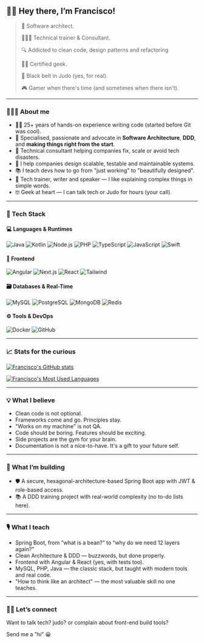## 👋🏻 Hey there, I’m Francisco!

> 🧠 Software architect.
> 
> 👨🏼‍🏫 Technical trainer & Consultant.
>
> 🔍 Addicted to clean code, design patterns and refactoring
>
> 🧔🏼 Certified geek.
>
> 🥋 Black belt in Judo (yes, for real).
>
> 🎮 Gamer when there's time (and sometimes when there isn't).

---

### 👨🏼‍💻 About me
- 🧔🏼 25+ years of hands-on experience writing code (started before Git was cool).
- 🧱 Specialised, passionate and advocate in **Software Architecture**, **DDD**, and **making things right from the start**.
- 🎯 Technical consultant helping companies fix, scale or avoid tech disasters.
- 🔧 I help companies design scalable, testable and maintainable systems.
- 📚 I teach devs how to go from "just working" to "beautifully designed".
- 🎤 Tech trainer, writer and speaker — I like explaining complex things in simple words.
- 🤓 Geek at heart — I can talk tech or Judo for hours (your call).

---

### 🧰 Tech Stack

#### 💻 Languages & Runtimes
![Java](https://img.shields.io/badge/-Java-333333?style=flat&logo=java)
![Kotlin](https://img.shields.io/badge/-Kotlin-333333?style=flat&logo=kotlin)
![Node.js](https://img.shields.io/badge/-Node.js-333333?style=flat&logo=node.js)
![PHP](https://img.shields.io/badge/-PHP-333333?style=flat&logo=php)
![TypeScript](https://img.shields.io/badge/-TypeScript-333333?style=flat&logo=typescript)
![JavaScript](https://img.shields.io/badge/-JavaScript-333333?style=flat&logo=javascript)
![Swift](https://img.shields.io/badge/-Swift-333333?style=flat&logo=swift)


#### 🎨 Frontend
![Angular](https://img.shields.io/badge/-Angular-333333?style=flat&logo=angular)
![Next.js](https://img.shields.io/badge/-Next.js-333333?style=flat&logo=next.js)
![React](https://img.shields.io/badge/-React-333333?style=flat&logo=react)
![Tailwind](https://img.shields.io/badge/-TailwindCSS-333333?style=flat&logo=tailwind-css)


#### 🗃 Databases & Real-Time
![MySQL](https://img.shields.io/badge/-MySQL-333333?style=flat&logo=mysql)
![PostgreSQL](https://img.shields.io/badge/-PostgreSQL-333333?style=flat&logo=postgresql)
![MongoDB](https://img.shields.io/badge/-MongoDB-333333?style=flat&logo=mongodb)
![Redis](https://img.shields.io/badge/-Redis-333333?style=flat&logo=redis)

#### ⚙️ Tools & DevOps
![Docker](https://img.shields.io/badge/-Docker-333333?style=flat&logo=docker)
![GitHub](https://img.shields.io/badge/-GitHub-333333?style=flat&logo=github)

---

### 📈 Stats for the curious

[![Francisco's GitHub stats](https://github-readme-stats.vercel.app/api?username=jfcpcosta&show_icons=true&theme=dracula&include_all_commits=true&count_private=true)](https://github.com/jfcpcosta)

[![Francisco's Most Used Languages](https://github-readme-stats.vercel.app/api/top-langs/?username=jfcpcosta&layout=compact&theme=dracula)](https://github.com/jfcpcosta)

---

### 💡 What I believe

- Clean code is not optional.
- Frameworks come and go. Principles stay.
- "Works on my machine" is not QA.
- Code should be boring. Features should be exciting.
- Side projects are the gym for your brain.
- Documentation is not a nice-to-have. It's a gift to your future self.

---

### 🚧 What I’m building

- 🛡 A secure, hexagonal-architecture-based Spring Boot app with JWT & role-based access.
- 📚 A DDD training project with real-world complexity (no to-do lists here).

---

### 🎙 What I teach

- Spring Boot, from “what is a bean?” to “why do we need 12 layers again?”
- Clean Architecture & DDD — buzzwords, but done properly.
- Frontend with Angular & React (yes, with tests too).
- MySQL, PHP, Java — the classic stack, but taught with modern tools and real code.
- "How to think like an architect" — the most valuable skill no one teaches.

---

### 🤝🏻 Let’s connect

Want to talk tech? judo? or complain about front-end build tools?

Send me a "hi" 😀
